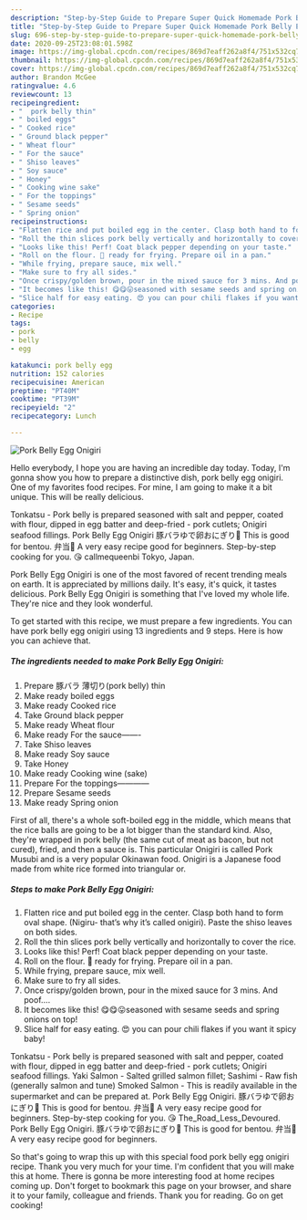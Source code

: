 ```yaml
---
description: "Step-by-Step Guide to Prepare Super Quick Homemade Pork Belly Egg Onigiri"
title: "Step-by-Step Guide to Prepare Super Quick Homemade Pork Belly Egg Onigiri"
slug: 696-step-by-step-guide-to-prepare-super-quick-homemade-pork-belly-egg-onigiri
date: 2020-09-25T23:08:01.598Z
image: https://img-global.cpcdn.com/recipes/869d7eaff262a8f4/751x532cq70/pork-belly-egg-onigiri-recipe-main-photo.jpg
thumbnail: https://img-global.cpcdn.com/recipes/869d7eaff262a8f4/751x532cq70/pork-belly-egg-onigiri-recipe-main-photo.jpg
cover: https://img-global.cpcdn.com/recipes/869d7eaff262a8f4/751x532cq70/pork-belly-egg-onigiri-recipe-main-photo.jpg
author: Brandon McGee
ratingvalue: 4.6
reviewcount: 13
recipeingredient:
- "  pork belly thin"
- " boiled eggs"
- " Cooked rice"
- " Ground black pepper"
- " Wheat flour"
- " For the sauce"
- " Shiso leaves"
- " Soy sauce"
- " Honey"
- " Cooking wine sake"
- " For the toppings"
- " Sesame seeds"
- " Spring onion"
recipeinstructions:
- "Flatten rice and put boiled egg in the center. Clasp both hand to form oval shape. (Nigiru- that’s why it’s called onigiri). Paste the shiso leaves on both sides."
- "Roll the thin slices pork belly vertically and horizontally to cover the rice."
- "Looks like this! Perf! Coat black pepper depending on your taste."
- "Roll on the flour. 🤣 ready for frying. Prepare oil in a pan."
- "While frying, prepare sauce, mix well."
- "Make sure to fry all sides."
- "Once crispy/golden brown, pour in the mixed sauce for 3 mins. And poof...."
- "It becomes like this! 😋😋😛seasoned with sesame seeds and spring onions on top!"
- "Slice half for easy eating. 😍 you can pour chili flakes if you want it spicy baby!"
categories:
- Recipe
tags:
- pork
- belly
- egg

katakunci: pork belly egg 
nutrition: 152 calories
recipecuisine: American
preptime: "PT40M"
cooktime: "PT39M"
recipeyield: "2"
recipecategory: Lunch

---
```



![Pork Belly Egg Onigiri](https://img-global.cpcdn.com/recipes/869d7eaff262a8f4/751x532cq70/pork-belly-egg-onigiri-recipe-main-photo.jpg)

Hello everybody, I hope you are having an incredible day today. Today, I'm gonna show you how to prepare a distinctive dish, pork belly egg onigiri. One of my favorites food recipes. For mine, I am going to make it a bit unique. This will be really delicious.

Tonkatsu - Pork belly is prepared seasoned with salt and pepper, coated with flour, dipped in egg batter and deep-fried - pork cutlets; Onigiri seafood fillings. Pork Belly Egg Onigiri 豚バラゆで卵おにぎり🍙 This is good for bentou. 弁当🍱 A very easy recipe good for beginners. Step-by-step cooking for you. 😘 callmequeenbi Tokyo, Japan.

Pork Belly Egg Onigiri is one of the most favored of recent trending meals on earth. It is appreciated by millions daily. It's easy, it's quick, it tastes delicious. Pork Belly Egg Onigiri is something that I've loved my whole life. They're nice and they look wonderful.


To get started with this recipe, we must prepare a few ingredients. You can have pork belly egg onigiri using 13 ingredients and 9 steps. Here is how you can achieve that.

<!--inarticleads1-->

##### The ingredients needed to make Pork Belly Egg Onigiri:

1. Prepare  豚バラ 薄切り(pork belly) thin
1. Make ready  boiled eggs
1. Make ready  Cooked rice
1. Take  Ground black pepper
1. Make ready  Wheat flour
1. Make ready  For the sauce——-
1. Take  Shiso leaves
1. Make ready  Soy sauce
1. Take  Honey
1. Make ready  Cooking wine (sake)
1. Prepare  For the toppings————
1. Prepare  Sesame seeds
1. Make ready  Spring onion


First of all, there&#39;s a whole soft-boiled egg in the middle, which means that the rice balls are going to be a lot bigger than the standard kind. Also, they&#39;re wrapped in pork belly (the same cut of meat as bacon, but not cured), fried, and then a sauce is. This particular Onigiri is called Pork Musubi and is a very popular Okinawan food. Onigiri is a Japanese food made from white rice formed into triangular or. 

<!--inarticleads2-->

##### Steps to make Pork Belly Egg Onigiri:

1. Flatten rice and put boiled egg in the center. Clasp both hand to form oval shape. (Nigiru- that’s why it’s called onigiri). Paste the shiso leaves on both sides.
1. Roll the thin slices pork belly vertically and horizontally to cover the rice.
1. Looks like this! Perf! Coat black pepper depending on your taste.
1. Roll on the flour. 🤣 ready for frying. Prepare oil in a pan.
1. While frying, prepare sauce, mix well.
1. Make sure to fry all sides.
1. Once crispy/golden brown, pour in the mixed sauce for 3 mins. And poof....
1. It becomes like this! 😋😋😛seasoned with sesame seeds and spring onions on top!
1. Slice half for easy eating. 😍 you can pour chili flakes if you want it spicy baby!


Tonkatsu - Pork belly is prepared seasoned with salt and pepper, coated with flour, dipped in egg batter and deep-fried - pork cutlets; Onigiri seafood fillings. Yaki Salmon - Salted grilled salmon fillet; Sashimi - Raw fish (generally salmon and tune) Smoked Salmon - This is readily available in the supermarket and can be prepared at. Pork Belly Egg Onigiri. 豚バラゆで卵おにぎり🍙 This is good for bentou. 弁当🍱 A very easy recipe good for beginners. Step-by-step cooking for you. 😘 The_Road_Less_Devoured. Pork Belly Egg Onigiri. 豚バラゆで卵おにぎり🍙 This is good for bentou. 弁当🍱 A very easy recipe good for beginners. 

So that's going to wrap this up with this special food pork belly egg onigiri recipe. Thank you very much for your time. I'm confident that you will make this at home. There is gonna be more interesting food at home recipes coming up. Don't forget to bookmark this page on your browser, and share it to your family, colleague and friends. Thank you for reading. Go on get cooking!
